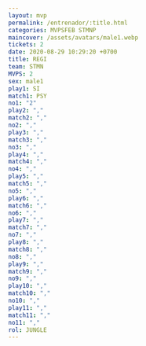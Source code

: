 ```yaml
---
layout: mvp
permalink: /entrenador/:title.html
categories: MVPSFEB STMNP
maincover: /assets/avatars/male1.webp
tickets: 2
date: 2020-08-29 10:29:20 +0700
title: REGI
team: STMN
MVPS: 2
sex: male1
play1: SI
match1: PSY
no1: "2"
play2: ","
match2: ","
no2: ","
play3: ","
match3: ","
no3: ","
play4: ","
match4: ","
no4: ","
play5: ","
match5: ","
no5: ","
play6: ","
match6: ","
no6: ","
play7: ","
match7: ","
no7: ","
play8: ","
match8: ","
no8: ","
play9: ","
match9: ","
no9: ","
play10: ","
match10: ","
no10: ","
play11: ","
match11: ","
no11: ","
rol: JUNGLE
---
```

